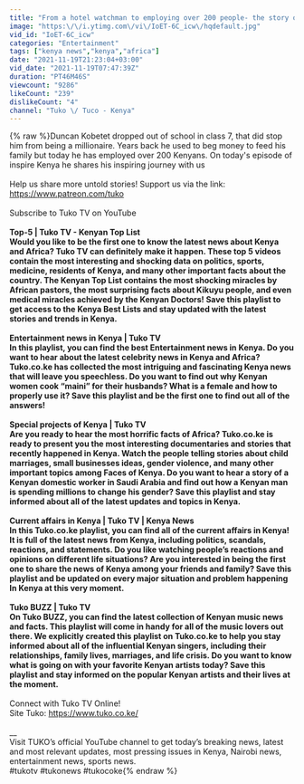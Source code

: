 ```yaml
---
title: "From a hotel watchman to employing over 200 people- the story of Duncan Kobetbet"
image: "https:\/\/i.ytimg.com\/vi\/IoET-6C_icw\/hqdefault.jpg"
vid_id: "IoET-6C_icw"
categories: "Entertainment"
tags: ["kenya news","kenya","africa"]
date: "2021-11-19T21:23:04+03:00"
vid_date: "2021-11-19T07:47:39Z"
duration: "PT46M46S"
viewcount: "9286"
likeCount: "239"
dislikeCount: "4"
channel: "Tuko \/ Tuco - Kenya"
---
```

{% raw %}Duncan Kobetet dropped out of school in class 7, that did stop him from being a millionaire. Years back he used to beg money to feed his family but today he has employed over 200 Kenyans. On today's episode of inspire Kenya he shares his inspiring journey with us<br /><br />Help us share more untold stories! Support us via the link: <a rel="nofollow" target="blank" href="https://www.patreon.com/tuko">https://www.patreon.com/tuko</a><br /><br />Subscribe to Tuko TV on YouTube<br />__<br />Top-5 | Tuko TV - Kenyan Top List <br />Would you like to be the first one to know the latest news about Kenya and Africa? Tuko TV can definitely make it happen. These top 5 videos contain the most interesting and shocking data on politics, sports, medicine, residents of Kenya, and many other important facts about the country. The Kenyan Top List contains the most shocking miracles by African pastors, the most surprising facts about Kikuyu people, and even medical miracles achieved by the Kenyan Doctors! Save this playlist to get access to the Kenya Best Lists and stay updated with the latest stories and trends in Kenya.  <br /><br />Entertainment news in Kenya | Tuko TV <br />In this playlist, you can find the best Entertainment news in Kenya. Do you want to hear about the latest celebrity news in Kenya and Africa? Tuko.co.ke has collected the most intriguing and fascinating Kenya news that will leave you speechless. Do you want to find out why Kenyan women cook “maini” for their husbands? What is a female and how to properly use it? Save this playlist and be the first one to find out all of the answers!<br /><br />Special projects of Kenya | Tuko TV <br />Are you ready to hear the most horrific facts of Africa? Tuko.co.ke is ready to present you the most interesting documentaries and stories that recently happened in Kenya. Watch the people telling stories about child marriages, small businesses ideas, gender violence, and many other important topics among Faces of Kenya. Do you want to hear a story of a Kenyan domestic worker in Saudi Arabia and find out how a Kenyan man is spending millions to change his gender? Save this playlist and stay informed about all of the latest updates and topics in Kenya.<br /><br />Current affairs in Kenya | Tuko TV | Kenya News <br />In this Tuko.co.ke playlist, you can find all of the current affairs in Kenya! It is full of the latest news from Kenya, including politics, scandals, reactions, and statements. Do you like watching people’s reactions and opinions on different life situations? Are you interested in being the first one to share the news of Kenya among your friends and family? Save this playlist and be updated on every major situation and problem happening In Kenya at this very moment.<br />  <br />Tuko BUZZ | Tuko TV <br />On Tuko BUZZ, you can find the latest collection of Kenyan music news and facts. This playlist will come in handy for all of the music lovers out there. We explicitly created this playlist on Tuko.co.ke to help you stay informed about all of the influential Kenyan singers, including their relationships, family lives, marriages, and life crisis. Do you want to know what is going on with your favorite Kenyan artists today? Save this playlist and stay informed on the popular Kenyan artists and their lives at the moment. <br />__<br />Connect with Tuko TV Online!<br />Site Tuko: <a rel="nofollow" target="blank" href="https://www.tuko.co.ke/​​​​​​">https://www.tuko.co.ke/​​​​​​</a><br /><br />__<br />Visit TUKO’s official YouTube channel to get today’s breaking news, latest and most relevant updates, most pressing issues in Kenya, Nairobi news, entertainment news, sports news.<br />#tukotv​​​​​​​​​​​​​​ #tukonews​​​​​​​​​​​​​​ #tukocoke​​​​​​​​​​​{% endraw %}
